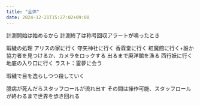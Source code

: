 ```yaml
---
title: "全体"
date: 2024-12-21T15:27:02+09:00
---
```

計測開始は始めるから
計測終了は称号回収アラートが鳴ったとき

瑕穢の処理
アリスの家に行く
守矢神社に行く
香霖堂に行く
紅魔館に行く+誰か協力者を見つけるか、カメラをロックする
出るまで廃洋館を漁る
西行妖に行く
地底の入り口に行く
ラスト：霊夢に会う

瑕穢で目を逸らしつつ殺していく

臆病が死んだらスタッフロールが流れ出す
その間は操作可能、スタッフロールが終わるまで世界を歩き回れる
